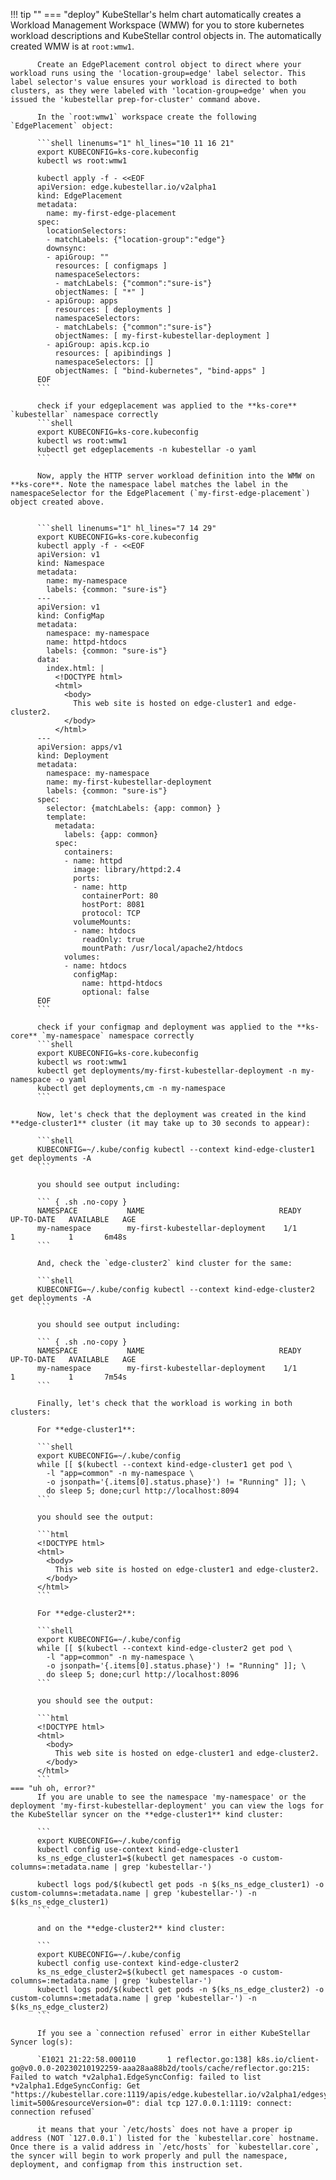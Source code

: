 <!--quickstart-2-apache-example-deployment-d-create-and-deploy-apache-into-clusters-start-->
!!! tip ""
    === "deploy"
          KubeStellar's helm chart automatically creates a Workload Management
          Workspace (WMW) for you to store kubernetes workload descriptions and KubeStellar
          control objects in. The automatically created WMW is at `root:wmw1`.

          Create an EdgePlacement control object to direct where your workload runs using the 'location-group=edge' label selector. This label selector's value ensures your workload is directed to both clusters, as they were labeled with 'location-group=edge' when you issued the 'kubestellar prep-for-cluster' command above.

          In the `root:wmw1` workspace create the following `EdgePlacement` object: 
            
          ```shell linenums="1" hl_lines="10 11 16 21"
          export KUBECONFIG=ks-core.kubeconfig
          kubectl ws root:wmw1

          kubectl apply -f - <<EOF
          apiVersion: edge.kubestellar.io/v2alpha1
          kind: EdgePlacement
          metadata:
            name: my-first-edge-placement
          spec:
            locationSelectors:
            - matchLabels: {"location-group":"edge"}
            downsync:
            - apiGroup: ""
              resources: [ configmaps ]
              namespaceSelectors:
              - matchLabels: {"common":"sure-is"}
              objectNames: [ "*" ]
            - apiGroup: apps
              resources: [ deployments ]
              namespaceSelectors:
              - matchLabels: {"common":"sure-is"}
              objectNames: [ my-first-kubestellar-deployment ]
            - apiGroup: apis.kcp.io
              resources: [ apibindings ]
              namespaceSelectors: []
              objectNames: [ "bind-kubernetes", "bind-apps" ]
          EOF
          ```

          check if your edgeplacement was applied to the **ks-core** `kubestellar` namespace correctly
          ```shell
          export KUBECONFIG=ks-core.kubeconfig
          kubectl ws root:wmw1
          kubectl get edgeplacements -n kubestellar -o yaml
          ```

          Now, apply the HTTP server workload definition into the WMW on **ks-core**. Note the namespace label matches the label in the namespaceSelector for the EdgePlacement (`my-first-edge-placement`) object created above. 


          ```shell linenums="1" hl_lines="7 14 29"
          export KUBECONFIG=ks-core.kubeconfig
          kubectl apply -f - <<EOF
          apiVersion: v1
          kind: Namespace
          metadata:
            name: my-namespace
            labels: {common: "sure-is"}
          ---
          apiVersion: v1
          kind: ConfigMap
          metadata:
            namespace: my-namespace
            name: httpd-htdocs
            labels: {common: "sure-is"}
          data:
            index.html: |
              <!DOCTYPE html>
              <html>
                <body>
                  This web site is hosted on edge-cluster1 and edge-cluster2.
                </body>
              </html>
          ---
          apiVersion: apps/v1
          kind: Deployment
          metadata:
            namespace: my-namespace
            name: my-first-kubestellar-deployment
            labels: {common: "sure-is"}
          spec:
            selector: {matchLabels: {app: common} }
            template:
              metadata:
                labels: {app: common}
              spec:
                containers:
                - name: httpd
                  image: library/httpd:2.4
                  ports:
                  - name: http
                    containerPort: 80
                    hostPort: 8081
                    protocol: TCP
                  volumeMounts:
                  - name: htdocs
                    readOnly: true
                    mountPath: /usr/local/apache2/htdocs
                volumes:
                - name: htdocs
                  configMap:
                    name: httpd-htdocs
                    optional: false
          EOF
          ```

          check if your configmap and deployment was applied to the **ks-core** `my-namespace` namespace correctly
          ```shell
          export KUBECONFIG=ks-core.kubeconfig
          kubectl ws root:wmw1
          kubectl get deployments/my-first-kubestellar-deployment -n my-namespace -o yaml
          kubectl get deployments,cm -n my-namespace
          ```

          Now, let's check that the deployment was created in the kind **edge-cluster1** cluster (it may take up to 30 seconds to appear):

          ```shell
          KUBECONFIG=~/.kube/config kubectl --context kind-edge-cluster1 get deployments -A
          ```

          you should see output including:

          ``` { .sh .no-copy }
          NAMESPACE           NAME                              READY   UP-TO-DATE   AVAILABLE   AGE
          my-namespace        my-first-kubestellar-deployment    1/1        1            1       6m48s
          ```

          And, check the `edge-cluster2` kind cluster for the same:

          ```shell
          KUBECONFIG=~/.kube/config kubectl --context kind-edge-cluster2 get deployments -A
          ```

          you should see output including:

          ``` { .sh .no-copy }
          NAMESPACE           NAME                              READY   UP-TO-DATE   AVAILABLE   AGE
          my-namespace        my-first-kubestellar-deployment    1/1        1            1       7m54s
          ```

          Finally, let's check that the workload is working in both clusters:

          For **edge-cluster1**:

          ```shell
          export KUBECONFIG=~/.kube/config
          while [[ $(kubectl --context kind-edge-cluster1 get pod \
            -l "app=common" -n my-namespace \
            -o jsonpath='{.items[0].status.phase}') != "Running" ]]; \
            do sleep 5; done;curl http://localhost:8094
          ```

          you should see the output:

          ```html
          <!DOCTYPE html>
          <html>
            <body>
              This web site is hosted on edge-cluster1 and edge-cluster2.
            </body>
          </html>
          ```

          For **edge-cluster2**:

          ```shell
          export KUBECONFIG=~/.kube/config
          while [[ $(kubectl --context kind-edge-cluster2 get pod \
            -l "app=common" -n my-namespace \
            -o jsonpath='{.items[0].status.phase}') != "Running" ]]; \
            do sleep 5; done;curl http://localhost:8096
          ```

          you should see the output:

          ```html
          <!DOCTYPE html>
          <html>
            <body>
              This web site is hosted on edge-cluster1 and edge-cluster2.
            </body>
          </html>
          ```
    === "uh oh, error?"
          If you are unable to see the namespace 'my-namespace' or the deployment 'my-first-kubestellar-deployment' you can view the logs for the KubeStellar syncer on the **edge-cluster1** kind cluster:

          ```
          export KUBECONFIG=~/.kube/config 
          kubectl config use-context kind-edge-cluster1
          ks_ns_edge_cluster1=$(kubectl get namespaces -o custom-columns=:metadata.name | grep 'kubestellar-')

          kubectl logs pod/$(kubectl get pods -n $(ks_ns_edge_cluster1) -o custom-columns=:metadata.name | grep 'kubestellar-') -n $(ks_ns_edge_cluster1)
          ```

          and on the **edge-cluster2** kind cluster:

          ```
          export KUBECONFIG=~/.kube/config 
          kubectl config use-context kind-edge-cluster2
          ks_ns_edge_cluster2=$(kubectl get namespaces -o custom-columns=:metadata.name | grep 'kubestellar-')
          kubectl logs pod/$(kubectl get pods -n $(ks_ns_edge_cluster2) -o custom-columns=:metadata.name | grep 'kubestellar-') -n $(ks_ns_edge_cluster2)
          ```

          If you see a `connection refused` error in either KubeStellar Syncer log(s):

          `E1021 21:22:58.000110       1 reflector.go:138] k8s.io/client-go@v0.0.0-20230210192259-aaa28aa88b2d/tools/cache/reflector.go:215: Failed to watch *v2alpha1.EdgeSyncConfig: failed to list *v2alpha1.EdgeSyncConfig: Get "https://kubestellar.core:1119/apis/edge.kubestellar.io/v2alpha1/edgesyncconfigs?limit=500&resourceVersion=0": dial tcp 127.0.0.1:1119: connect: connection refused`

          it means that your `/etc/hosts` does not have a proper ip address (NOT `127.0.0.1`) listed for the `kubestellar.core` hostname. Once there is a valid address in `/etc/hosts` for `kubestellar.core`, the syncer will begin to work properly and pull the namespace, deployment, and configmap from this instruction set. 

<!--quickstart-2-apache-example-deployment-d-create-and-deploy-apache-into-clusters-end-->
